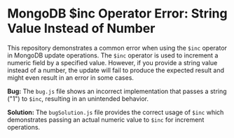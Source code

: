 # MongoDB $inc Operator Error: String Value Instead of Number

This repository demonstrates a common error when using the `$inc` operator in MongoDB update operations.  The `$inc` operator is used to increment a numeric field by a specified value. However, if you provide a string value instead of a number, the update will fail to produce the expected result and might even result in an error in some cases.

**Bug:** The `bug.js` file shows an incorrect implementation that passes a string ("1") to `$inc`, resulting in an unintended behavior. 

**Solution:** The `bugSolution.js` file provides the correct usage of `$inc` which demonstrates passing an actual numeric value to `$inc` for increment operations.
